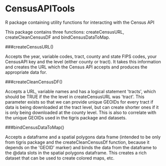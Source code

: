 # CensusAPITools
R package containing utility functions for interacting with the Census API

This package contains three functions: createCensusURL, createCleanCensusDF and bindCensusDataToMap. 

###createCensusURL()
 
Accepts the year, variable codes, tract, county and state FIPS codes, your CensusAPI key and the level (either county or tract). It takes this information and creates the URL which the Census API accepts and produces the appropriate data for. 

###createCleanCensusDF()

Accepts a URL, variable names and has a logical statement 'tracts', which should be TRUE if the the level in createCensusURL was 'tract'. This parameter exists so that we can provide unique GEOIDs for every tract if data is being downloaded at the tract level, but can create shorter ones if it is only being downloaded at the county level. This is also to correlate with the unique GEOIDs used in the tigris package and datasets.

###bindCensusDataToMap()

Accepts a dataframe and a spatial polygons data frame (intended to be only from tigris package and the createCleanCensusDf function, because it depends on the 'GEOID' marker) and binds the data from the dataframe to the @data slots in the spatial polygons dataframe. This creates a rich dataset that can be used to create colored maps, etc. 
